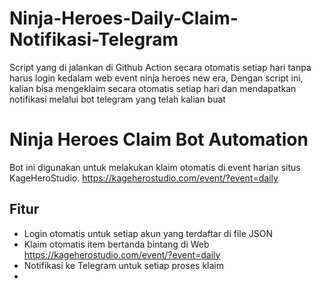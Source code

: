 # Ninja-Heroes-Daily-Claim-Notifikasi-Telegram
Script yang di jalankan di Github Action secara otomatis setiap hari tanpa harus login kedalam web event ninja heroes new era, Dengan script ini, kalian bisa mengeklaim secara otomatis setiap hari dan mendapatkan notifikasi melalui bot telegram yang telah kalian buat 

# Ninja Heroes Claim Bot Automation 

Bot ini digunakan untuk melakukan klaim otomatis di event harian situs KageHeroStudio.
https://kageherostudio.com/event/?event=daily

## Fitur
- Login otomatis untuk setiap akun yang terdaftar di file JSON
- Klaim otomatis item bertanda bintang di Web https://kageherostudio.com/event/?event=daily
- Notifikasi ke Telegram untuk setiap proses klaim
- 
